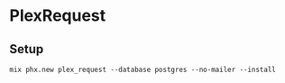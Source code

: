 # PlexRequest

## Setup

```shell
mix phx.new plex_request --database postgres --no-mailer --install
```
